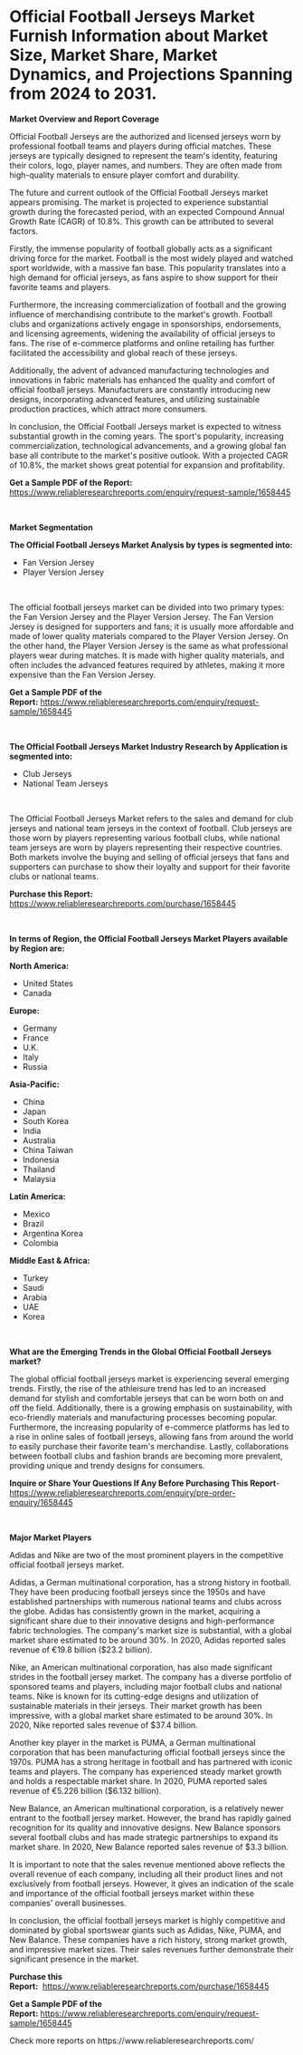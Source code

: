 <p><h1>Official Football Jerseys Market Furnish Information about Market Size, Market Share, Market Dynamics, and Projections Spanning from 2024 to 2031.</h1></p><p><strong>Market Overview and Report Coverage</strong></p>
<p><p>Official Football Jerseys are the authorized and licensed jerseys worn by professional football teams and players during official matches. These jerseys are typically designed to represent the team's identity, featuring their colors, logo, player names, and numbers. They are often made from high-quality materials to ensure player comfort and durability.</p><p>The future and current outlook of the Official Football Jerseys market appears promising. The market is projected to experience substantial growth during the forecasted period, with an expected Compound Annual Growth Rate (CAGR) of 10.8%. This growth can be attributed to several factors.</p><p>Firstly, the immense popularity of football globally acts as a significant driving force for the market. Football is the most widely played and watched sport worldwide, with a massive fan base. This popularity translates into a high demand for official jerseys, as fans aspire to show support for their favorite teams and players.</p><p>Furthermore, the increasing commercialization of football and the growing influence of merchandising contribute to the market's growth. Football clubs and organizations actively engage in sponsorships, endorsements, and licensing agreements, widening the availability of official jerseys to fans. The rise of e-commerce platforms and online retailing has further facilitated the accessibility and global reach of these jerseys.</p><p>Additionally, the advent of advanced manufacturing technologies and innovations in fabric materials has enhanced the quality and comfort of official football jerseys. Manufacturers are constantly introducing new designs, incorporating advanced features, and utilizing sustainable production practices, which attract more consumers.</p><p>In conclusion, the Official Football Jerseys market is expected to witness substantial growth in the coming years. The sport's popularity, increasing commercialization, technological advancements, and a growing global fan base all contribute to the market's positive outlook. With a projected CAGR of 10.8%, the market shows great potential for expansion and profitability.</p></p>
<p><strong>Get a Sample PDF of the Report:</strong> <a href="https://www.reliableresearchreports.com/enquiry/request-sample/1658445">https://www.reliableresearchreports.com/enquiry/request-sample/1658445</a></p>
<p>&nbsp;</p>
<p><strong>Market Segmentation</strong></p>
<p><strong>The Official Football Jerseys Market Analysis by types is segmented into:</strong></p>
<p><ul><li>Fan Version Jersey</li><li>Player Version Jersey</li></ul></p>
<p>&nbsp;</p>
<p><p>The official football jerseys market can be divided into two primary types: the Fan Version Jersey and the Player Version Jersey. The Fan Version Jersey is designed for supporters and fans; it is usually more affordable and made of lower quality materials compared to the Player Version Jersey. On the other hand, the Player Version Jersey is the same as what professional players wear during matches. It is made with higher quality materials, and often includes the advanced features required by athletes, making it more expensive than the Fan Version Jersey.</p></p>
<p><strong>Get a Sample PDF of the Report:</strong>&nbsp;<a href="https://www.reliableresearchreports.com/enquiry/request-sample/1658445">https://www.reliableresearchreports.com/enquiry/request-sample/1658445</a></p>
<p>&nbsp;</p>
<p><strong>The Official Football Jerseys Market Industry Research by Application is segmented into:</strong></p>
<p><ul><li>Club Jerseys</li><li>National Team Jerseys</li></ul></p>
<p>&nbsp;</p>
<p><p>The Official Football Jerseys Market refers to the sales and demand for club jerseys and national team jerseys in the context of football. Club jerseys are those worn by players representing various football clubs, while national team jerseys are worn by players representing their respective countries. Both markets involve the buying and selling of official jerseys that fans and supporters can purchase to show their loyalty and support for their favorite clubs or national teams.</p></p>
<p><strong>Purchase this Report:</strong>&nbsp; <a href="https://www.reliableresearchreports.com/purchase/1658445">https://www.reliableresearchreports.com/purchase/1658445</a></p>
<p>&nbsp;</p>
<p><strong>In terms of Region, the Official Football Jerseys Market Players available by Region are:</strong></p>
<p>
    <p> <strong> North America: </strong>
        <ul>
            <li>United States</li>
            <li>Canada</li>
        </ul>
        </p> 
    <p> <strong> Europe: </strong>
        <ul>
            <li>Germany</li>
            <li>France</li>
            <li>U.K.</li>
            <li>Italy</li>
            <li>Russia</li>
        </ul>
        </p> 
    <p> <strong> Asia-Pacific: </strong>
        <ul>
            <li>China</li>
            <li>Japan</li>
            <li>South Korea</li>
            <li>India</li>
            <li>Australia</li>
            <li>China Taiwan</li>
            <li>Indonesia</li>
            <li>Thailand</li>
            <li>Malaysia</li>
        </ul>
        </p> 
    <p> <strong> Latin America: </strong>
        <ul>
            <li>Mexico</li>
            <li>Brazil</li>
            <li>Argentina Korea</li>
            <li>Colombia</li>
        </ul>
        </p> 
    <p> <strong> Middle East & Africa: </strong>
        <ul>
            <li>Turkey</li>
            <li>Saudi</li>
            <li>Arabia</li>
            <li>UAE</li>
            <li>Korea</li>
        </ul>
    </p>
    </p>
<p>&nbsp;</p>
<p><strong>What are the Emerging Trends in the Global Official Football Jerseys market?</strong></p>
<p><p>The global official football jerseys market is experiencing several emerging trends. Firstly, the rise of the athleisure trend has led to an increased demand for stylish and comfortable jerseys that can be worn both on and off the field. Additionally, there is a growing emphasis on sustainability, with eco-friendly materials and manufacturing processes becoming popular. Furthermore, the increasing popularity of e-commerce platforms has led to a rise in online sales of football jerseys, allowing fans from around the world to easily purchase their favorite team's merchandise. Lastly, collaborations between football clubs and fashion brands are becoming more prevalent, providing unique and trendy designs for consumers.</p></p>
<p><strong>Inquire or Share Your Questions If Any Before Purchasing This Report</strong>- <a href="https://www.reliableresearchreports.com/enquiry/pre-order-enquiry/1658445">https://www.reliableresearchreports.com/enquiry/pre-order-enquiry/1658445</a></p>
<p>&nbsp;</p>
<p><strong>Major Market Players</strong></p>
<p><p>Adidas and Nike are two of the most prominent players in the competitive official football jerseys market. </p><p>Adidas, a German multinational corporation, has a strong history in football. They have been producing football jerseys since the 1950s and have established partnerships with numerous national teams and clubs across the globe. Adidas has consistently grown in the market, acquiring a significant share due to their innovative designs and high-performance fabric technologies. The company's market size is substantial, with a global market share estimated to be around 30%. In 2020, Adidas reported sales revenue of €19.8 billion ($23.2 billion).</p><p>Nike, an American multinational corporation, has also made significant strides in the football jersey market. The company has a diverse portfolio of sponsored teams and players, including major football clubs and national teams. Nike is known for its cutting-edge designs and utilization of sustainable materials in their jerseys. Their market growth has been impressive, with a global market share estimated to be around 30%. In 2020, Nike reported sales revenue of $37.4 billion.</p><p>Another key player in the market is PUMA, a German multinational corporation that has been manufacturing official football jerseys since the 1970s. PUMA has a strong heritage in football and has partnered with iconic teams and players. The company has experienced steady market growth and holds a respectable market share. In 2020, PUMA reported sales revenue of €5.226 billion ($6.132 billion).</p><p>New Balance, an American multinational corporation, is a relatively newer entrant to the football jersey market. However, the brand has rapidly gained recognition for its quality and innovative designs. New Balance sponsors several football clubs and has made strategic partnerships to expand its market share. In 2020, New Balance reported sales revenue of $3.3 billion.</p><p>It is important to note that the sales revenue mentioned above reflects the overall revenue of each company, including all their product lines and not exclusively from football jerseys. However, it gives an indication of the scale and importance of the official football jerseys market within these companies' overall businesses.</p><p>In conclusion, the official football jerseys market is highly competitive and dominated by global sportswear giants such as Adidas, Nike, PUMA, and New Balance. These companies have a rich history, strong market growth, and impressive market sizes. Their sales revenues further demonstrate their significant presence in the market.</p></p>
<p><strong>Purchase this Report:</strong>&nbsp;&nbsp;<a href="https://www.reliableresearchreports.com/purchase/1658445">https://www.reliableresearchreports.com/purchase/1658445</a></p>
<p></p>
<p><strong>Get a Sample PDF of the Report:</strong>&nbsp;<a href="https://www.reliableresearchreports.com/enquiry/request-sample/1658445">https://www.reliableresearchreports.com/enquiry/request-sample/1658445</a></p>
<p>Check more reports on https://www.reliableresearchreports.com/</p>